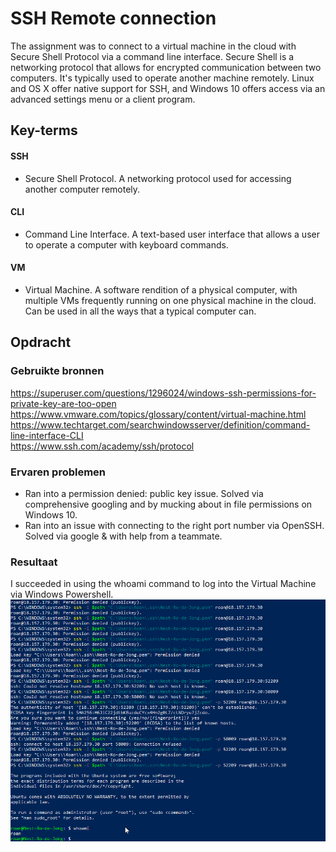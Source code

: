 # SSH Remote connection
The assignment was to connect to a virtual machine in the cloud with Secure Shell Protocol via a command line interface. Secure Shell is a networking protocol that allows for encrypted communication between two computers. It's typically used to operate another machine remotely. Linux and OS X offer native support for SSH, and Windows 10 offers access via an advanced settings menu or a client program.

## Key-terms
#### SSH
* Secure Shell Protocol. A networking protocol used for accessing another computer remotely.
#### CLI
* Command Line Interface. A text-based user interface that allows a user to operate a computer with keyboard commands.
#### VM
* Virtual Machine. A software rendition of a physical computer, with multiple VMs frequently running on one physical machine in the cloud. Can be used in all the ways that a typical computer can.

## Opdracht
### Gebruikte bronnen
https://superuser.com/questions/1296024/windows-ssh-permissions-for-private-key-are-too-open  
https://www.vmware.com/topics/glossary/content/virtual-machine.html  
https://www.techtarget.com/searchwindowsserver/definition/command-line-interface-CLI  
https://www.ssh.com/academy/ssh/protocol

### Ervaren problemen
* Ran into a permission denied: public key issue. Solved via comprehensive googling and by mucking about in file permissions on Windows 10.
* Ran into an issue with connecting to the right port number via OpenSSH. Solved via google & with help from a teammate.

### Resultaat
I succeeded in using the whoami command to log into the Virtual Machine via Windows Powershell. ![Screenshot of Windows Powershell showing I've logged in.](../../00_includes/LNX-01_screenshot.png)
